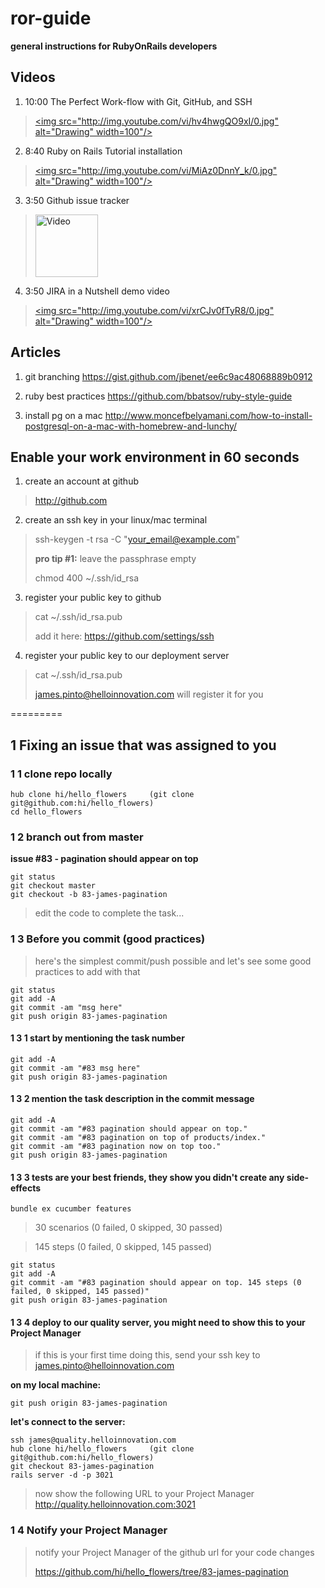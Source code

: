 ror-guide
=========

**general instructions for RubyOnRails developers**


## Videos

1. 10:00  The Perfect Work-flow with Git, GitHub, and SSH
  
  > [<img src="http://img.youtube.com/vi/hv4hwgQO9xI/0.jpg" alt="Drawing" width=100"/>](http://www.youtube.com/watch?v=hv4hwgQO9xI)

2. 8:40 Ruby on Rails Tutorial installation
  
  > [<img src="http://img.youtube.com/vi/MiAz0DnnY_k/0.jpg" alt="Drawing" width=100"/>](http://www.youtube.com/watch?v=MiAz0DnnY_k)

3. 3:50 Github issue tracker
  
  > [<img src="http://7.i.blip.tv/g?src=Mojombo-GitHubIssuesIntroduction494.png&w=259&h=150&fmt=jpg" alt="Video" width="100" style="" />](http://blip.tv/mojombo/github-issues-introduction-2005070)

4. 3:50 JIRA in a Nutshell demo video
  
  > [<img src="http://img.youtube.com/vi/xrCJv0fTyR8/0.jpg" alt="Drawing" width=100"/>](http://www.youtube.com/watch?v=xrCJv0fTyR8)



## Articles

1. git branching
https://gist.github.com/jbenet/ee6c9ac48068889b0912

2. ruby best practices
https://github.com/bbatsov/ruby-style-guide

3. install pg on a mac
http://www.moncefbelyamani.com/how-to-install-postgresql-on-a-mac-with-homebrew-and-lunchy/




## Enable your work environment in 60 seconds

1. create an account at github

  > http://github.com

2. create an ssh key in your linux/mac terminal

  > ssh-keygen -t rsa -C "your_email@example.com"
  >
  > **pro tip #1:** leave the passphrase empty
  >
  > chmod 400 ~/.ssh/id_rsa

3. register your public key to github

  > cat ~/.ssh/id_rsa.pub
  >
  > add it here: https://github.com/settings/ssh
  
4. register your public key to our deployment server

  > cat ~/.ssh/id_rsa.pub
  > 
  > james.pinto@helloinnovation.com will register it for you






=========

## 1 Fixing an issue that was assigned to you

### 1 1 clone repo locally

```
hub clone hi/hello_flowers     (git clone git@github.com:hi/hello_flowers)
cd hello_flowers
```

### 1 2 branch out from master

**issue #83 - pagination should appear on top**

```
git status
git checkout master
git checkout -b 83-james-pagination
```

> edit the code to complete the task...

### 1 3 Before you commit (good practices)

> here's the simplest commit/push possible
> and let's see some good practices to add with that

```
git status
git add -A
git commit -am "msg here"
git push origin 83-james-pagination
```




#### 1 3 1 start by mentioning the task number

```
git add -A
git commit -am "#83 msg here"
git push origin 83-james-pagination
```

#### 1 3 2 mention the task description in the commit message

```
git add -A
git commit -am "#83 pagination should appear on top."
git commit -am "#83 pagination on top of products/index."
git commit -am "#83 pagination now on top too."
git push origin 83-james-pagination
```



#### 1 3 3 tests are your best friends, they show you didn't create any side-effects


```
bundle ex cucumber features
```

> 30 scenarios (0 failed, 0 skipped, 30 passed)

> 145 steps (0 failed, 0 skipped, 145 passed)



```
git status
git add -A
git commit -am "#83 pagination should appear on top. 145 steps (0 failed, 0 skipped, 145 passed)"
git push origin 83-james-pagination
```




#### 1 3 4 deploy to our quality server, you might need to show this to your Project Manager


> if this is your first time doing this, send your ssh key to james.pinto@helloinnovation.com


**on my local machine:**

```
git push origin 83-james-pagination
```

**let's connect to the server:**

```
ssh james@quality.helloinnovation.com
hub clone hi/hello_flowers     (git clone git@github.com:hi/hello_flowers)
git checkout 83-james-pagination
rails server -d -p 3021
```

> now show the following URL to your Project Manager
http://quality.helloinnovation.com:3021


### 1 4 Notify your Project Manager


> notify your Project Manager of the github url for your code changes
>
> https://github.com/hi/hello_flowers/tree/83-james-pagination



